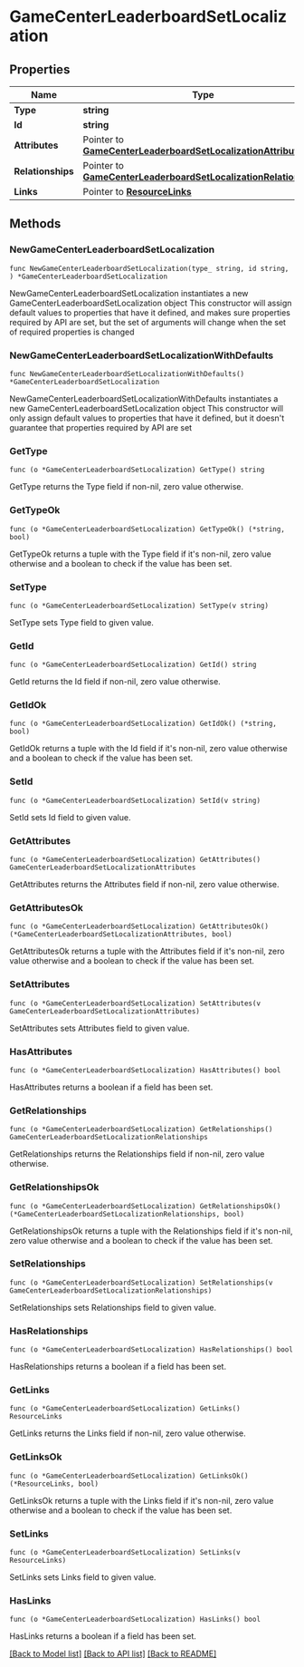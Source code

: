 # GameCenterLeaderboardSetLocalization

## Properties

Name | Type | Description | Notes
------------ | ------------- | ------------- | -------------
**Type** | **string** |  | 
**Id** | **string** |  | 
**Attributes** | Pointer to [**GameCenterLeaderboardSetLocalizationAttributes**](GameCenterLeaderboardSetLocalizationAttributes.md) |  | [optional] 
**Relationships** | Pointer to [**GameCenterLeaderboardSetLocalizationRelationships**](GameCenterLeaderboardSetLocalizationRelationships.md) |  | [optional] 
**Links** | Pointer to [**ResourceLinks**](ResourceLinks.md) |  | [optional] 

## Methods

### NewGameCenterLeaderboardSetLocalization

`func NewGameCenterLeaderboardSetLocalization(type_ string, id string, ) *GameCenterLeaderboardSetLocalization`

NewGameCenterLeaderboardSetLocalization instantiates a new GameCenterLeaderboardSetLocalization object
This constructor will assign default values to properties that have it defined,
and makes sure properties required by API are set, but the set of arguments
will change when the set of required properties is changed

### NewGameCenterLeaderboardSetLocalizationWithDefaults

`func NewGameCenterLeaderboardSetLocalizationWithDefaults() *GameCenterLeaderboardSetLocalization`

NewGameCenterLeaderboardSetLocalizationWithDefaults instantiates a new GameCenterLeaderboardSetLocalization object
This constructor will only assign default values to properties that have it defined,
but it doesn't guarantee that properties required by API are set

### GetType

`func (o *GameCenterLeaderboardSetLocalization) GetType() string`

GetType returns the Type field if non-nil, zero value otherwise.

### GetTypeOk

`func (o *GameCenterLeaderboardSetLocalization) GetTypeOk() (*string, bool)`

GetTypeOk returns a tuple with the Type field if it's non-nil, zero value otherwise
and a boolean to check if the value has been set.

### SetType

`func (o *GameCenterLeaderboardSetLocalization) SetType(v string)`

SetType sets Type field to given value.


### GetId

`func (o *GameCenterLeaderboardSetLocalization) GetId() string`

GetId returns the Id field if non-nil, zero value otherwise.

### GetIdOk

`func (o *GameCenterLeaderboardSetLocalization) GetIdOk() (*string, bool)`

GetIdOk returns a tuple with the Id field if it's non-nil, zero value otherwise
and a boolean to check if the value has been set.

### SetId

`func (o *GameCenterLeaderboardSetLocalization) SetId(v string)`

SetId sets Id field to given value.


### GetAttributes

`func (o *GameCenterLeaderboardSetLocalization) GetAttributes() GameCenterLeaderboardSetLocalizationAttributes`

GetAttributes returns the Attributes field if non-nil, zero value otherwise.

### GetAttributesOk

`func (o *GameCenterLeaderboardSetLocalization) GetAttributesOk() (*GameCenterLeaderboardSetLocalizationAttributes, bool)`

GetAttributesOk returns a tuple with the Attributes field if it's non-nil, zero value otherwise
and a boolean to check if the value has been set.

### SetAttributes

`func (o *GameCenterLeaderboardSetLocalization) SetAttributes(v GameCenterLeaderboardSetLocalizationAttributes)`

SetAttributes sets Attributes field to given value.

### HasAttributes

`func (o *GameCenterLeaderboardSetLocalization) HasAttributes() bool`

HasAttributes returns a boolean if a field has been set.

### GetRelationships

`func (o *GameCenterLeaderboardSetLocalization) GetRelationships() GameCenterLeaderboardSetLocalizationRelationships`

GetRelationships returns the Relationships field if non-nil, zero value otherwise.

### GetRelationshipsOk

`func (o *GameCenterLeaderboardSetLocalization) GetRelationshipsOk() (*GameCenterLeaderboardSetLocalizationRelationships, bool)`

GetRelationshipsOk returns a tuple with the Relationships field if it's non-nil, zero value otherwise
and a boolean to check if the value has been set.

### SetRelationships

`func (o *GameCenterLeaderboardSetLocalization) SetRelationships(v GameCenterLeaderboardSetLocalizationRelationships)`

SetRelationships sets Relationships field to given value.

### HasRelationships

`func (o *GameCenterLeaderboardSetLocalization) HasRelationships() bool`

HasRelationships returns a boolean if a field has been set.

### GetLinks

`func (o *GameCenterLeaderboardSetLocalization) GetLinks() ResourceLinks`

GetLinks returns the Links field if non-nil, zero value otherwise.

### GetLinksOk

`func (o *GameCenterLeaderboardSetLocalization) GetLinksOk() (*ResourceLinks, bool)`

GetLinksOk returns a tuple with the Links field if it's non-nil, zero value otherwise
and a boolean to check if the value has been set.

### SetLinks

`func (o *GameCenterLeaderboardSetLocalization) SetLinks(v ResourceLinks)`

SetLinks sets Links field to given value.

### HasLinks

`func (o *GameCenterLeaderboardSetLocalization) HasLinks() bool`

HasLinks returns a boolean if a field has been set.


[[Back to Model list]](../README.md#documentation-for-models) [[Back to API list]](../README.md#documentation-for-api-endpoints) [[Back to README]](../README.md)


